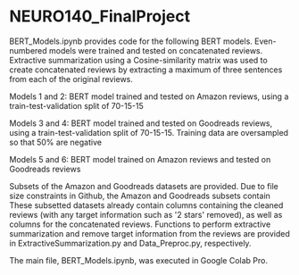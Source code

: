# NEURO140_FinalProject

BERT_Models.ipynb provides code for the following BERT models. Even-numbered models were trained and tested on concatenated reviews. Extractive summarization using a Cosine-similarity matrix was used to create concatenated reviews by extracting a maximum of three sentences from each of the original reviews.

Models 1 and 2: BERT model trained and tested on Amazon reviews, using a train-test-validation split of 70-15-15

Models 3 and 4: BERT model trained and tested on Goodreads reviews, using a train-test-validation split of 70-15-15. Training data are oversampled so that 50% are negative

Models 5 and 6: BERT model trained on Amazon reviews and tested on Goodreads reviews

Subsets of the Amazon and Goodreads datasets are provided. Due to file size constraints in Github, the Amazon and Goodreads subsets contain These subsetted datasets already contain columns containing the cleaned reviews (with any target information such as '2 stars' removed), as well as columns for the concatenated reviews. Functions to perform extractive summarization and remove target information from the reviews are provided in ExtractiveSummarization.py and Data_Preproc.py, respectively.

The main file, BERT_Models.ipynb, was executed in Google Colab Pro.
